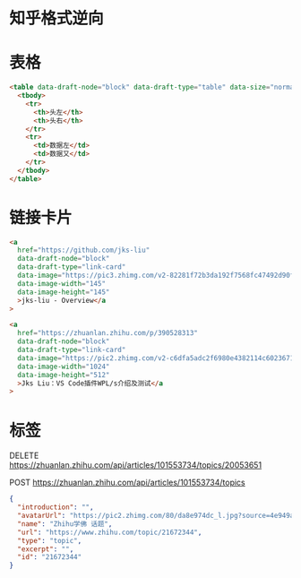 # 知乎格式逆向

# 表格

```html
<table data-draft-node="block" data-draft-type="table" data-size="normal">
  <tbody>
    <tr>
      <th>头左</th>
      <th>头右</th>
    </tr>
    <tr>
      <td>数据左</td>
      <td>数据又</td>
    </tr>
  </tbody>
</table>
```

# 链接卡片

```html
<a
  href="https://github.com/jks-liu"
  data-draft-node="block"
  data-draft-type="link-card"
  data-image="https://pic3.zhimg.com/v2-82281f72b3da192f7568fc47492d90f9_ipico.jpg"
  data-image-width="145"
  data-image-height="145"
  >jks-liu - Overview</a
>
```

```html
<a
  href="https://zhuanlan.zhihu.com/p/390528313"
  data-draft-node="block"
  data-draft-type="link-card"
  data-image="https://pic2.zhimg.com/v2-c6dfa5adc2f6980e4382114c60236710_180x120.jpg?source=172ae18b"
  data-image-width="1024"
  data-image-height="512"
  >Jks Liu：VS Code插件WPL/s介绍及测试</a
>
```

# 标签

DELETE https://zhuanlan.zhihu.com/api/articles/101553734/topics/20053651

POST https://zhuanlan.zhihu.com/api/articles/101553734/topics

```json
{
  "introduction": "",
  "avatarUrl": "https://pic2.zhimg.com/80/da8e974dc_l.jpg?source=4e949a73",
  "name": "Zhihu学佛 话题",
  "url": "https://www.zhihu.com/topic/21672344",
  "type": "topic",
  "excerpt": "",
  "id": "21672344"
}
```

